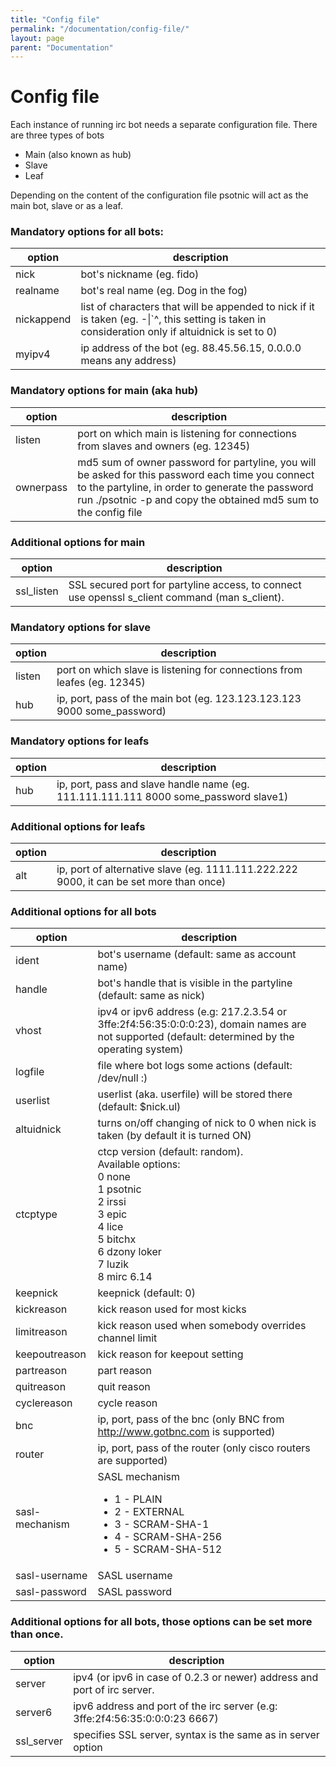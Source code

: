 ```yaml
---
title: "Config file"
permalink: "/documentation/config-file/"
layout: page
parent: "Documentation"
---
```

# Config file
Each instance of running irc bot needs a separate configuration file. There are three types of bots

* Main (also known as hub)
* Slave
* Leaf

Depending on the content of the configuration file psotnic will act as the main bot, slave or as a leaf.

### Mandatory options for all bots:

|option|description|
|------|-----------|
|nick  |	bot's nickname (eg. fido)|
|realname|	bot's real name (eg. Dog in the fog)|
|nickappend|	list of characters that will be appended to nick if it is taken (eg. -\|`^, this setting is taken in consideration only if altuidnick is set to 0)|
|myipv4|	ip address of the bot (eg. 88.45.56.15, 0.0.0.0 means any address)|

### Mandatory options for main (aka hub)

|option|description|
|------|-----------|
|listen|port on which main is listening for connections from slaves and owners (eg. 12345)|
|ownerpass|	md5 sum of owner password for partyline, you will be asked for this password each time you connect to the partyline, in order to generate the password run ./psotnic -p and copy the obtained md5 sum to the config file|

### Additional options for main

|option|description|
|------|-----------|
|ssl_listen|	SSL secured port for partyline access, to connect use openssl s_client command (man s_client).|

### Mandatory options for slave

|option|description|
|------|-----------|
|listen|	port on which slave is listening for connections from leafes (eg. 12345)|
|hub|	ip, port, pass of the main bot (eg. 123.123.123.123 9000 some_password)|

### Mandatory options for leafs

|option|description|
|------|-----------|
|hub	|ip, port, pass and slave handle name (eg. 111.111.111.111 8000 some_password slave1)|

### Additional options for leafs

|option|description|
|------|-----------|
|alt	|ip, port of alternative slave (eg. 1111.111.222.222 9000, it can be set more than once)|

### Additional options for all bots

|option|description|
|------|-----------|
|ident |bot's username (default: same as account name)
|handle|bot's handle that is visible in the partyline (default: same as nick)
|vhost |ipv4 or ipv6 address (e.g: 217.2.3.54 or 3ffe:2f4:56:35:0:0:0:23), domain names are not supported (default: determined by the operating system)|
|logfile|	file where bot logs some actions (default: /dev/null :)|
|userlist|	userlist (aka. userfile) will be stored there (default: $nick.ul)                                                                                                |
|altuidnick|	turns on/off changing of nick to 0 when nick is taken (by default it is turned ON)|
|ctcptype|ctcp version (default: random).<br>Available options:<br>0 none<br>1 psotnic<br>2 irssi<br>3 epic<br>4 lice<br>5 bitchx<br>6 dzony loker<br>7 luzik<br>8 mirc 6.14|
|keepnick|	keepnick (default: 0)|
|kickreason|	kick reason used for most kicks|
|limitreason	|kick reason used when somebody overrides channel limit|
|keepoutreason|	kick reason for keepout setting|
|partreason	|part reason|
|quitreason	|quit reason|
|cyclereason	|cycle reason|
|bnc	|ip, port, pass of the bnc (only BNC from http://www.gotbnc.com is supported)|
|router|	ip, port, pass of the router (only cisco routers are supported)|
| sasl-mechanism | SASL mechanism<ul><li>1 - PLAIN</li><li>2 - EXTERNAL</li><li>3 - SCRAM-SHA-1</li><li>4 - SCRAM-SHA-256</li><li>5 - SCRAM-SHA-512</ul> |
| sasl-username | SASL username |
| sasl-password | SASL password |

### Additional options for all bots, those options can be set more than once.

|option|description|
|------|------------|
|server|ipv4 (or ipv6 in case of 0.2.3 or newer) address and port of irc server.| Additionally you can add a password, if this is necessary to connect. (eg. 218.234.456.123 6667 password)|
|server6 |ipv6 address and port of the irc server (e.g: 3ffe:2f4:56:35:0:0:0:23 6667)| (this option has been removed in 0.2.3 version)|
|ssl_server|specifies SSL server, syntax is the same as in server option|

